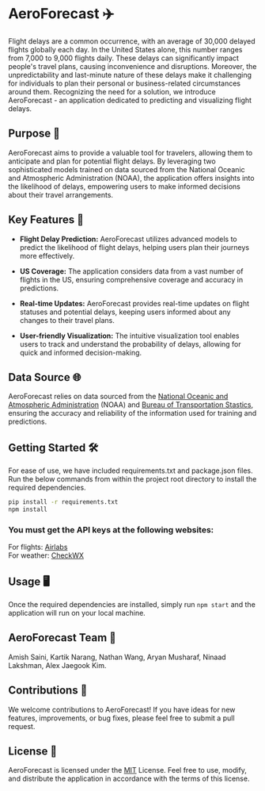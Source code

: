 # AeroForecast ✈️

Flight delays are a common occurrence, with an average of 30,000 delayed flights globally each day. In the United States alone, this number ranges from 7,000 to 9,000 flights daily. These delays can significantly impact people's travel plans, causing inconvenience and disruptions. Moreover, the unpredictability and last-minute nature of these delays make it challenging for individuals to plan their personal or business-related circumstances around them. Recognizing the need for a solution, we introduce AeroForecast - an application dedicated to predicting and visualizing flight delays.

## Purpose 🎯

AeroForecast aims to provide a valuable tool for travelers, allowing them to anticipate and plan for potential flight delays. By leveraging two sophisticated models trained on data sourced from the National Oceanic and Atmospheric Administration (NOAA), the application offers insights into the likelihood of delays, empowering users to make informed decisions about their travel arrangements.

## Key Features 🚀

- **Flight Delay Prediction:** AeroForecast utilizes advanced models to predict the likelihood of flight delays, helping users plan their journeys more effectively.

- **US Coverage:** The application considers data from a vast number of flights in the US, ensuring comprehensive coverage and accuracy in predictions.

- **Real-time Updates:** AeroForecast provides real-time updates on flight statuses and potential delays, keeping users informed about any changes to their travel plans.

- **User-friendly Visualization:** The intuitive visualization tool enables users to track and understand the probability of delays, allowing for quick and informed decision-making.

## Data Source 🌐

AeroForecast relies on data sourced from the [National Oceanic and Atmospheric Administration](https://www.ncdc.noaa.gov/cdo-web/search) (NOAA) and [Bureau of Transportation Stastics](https://www.transtats.bts.gov/ONTIME/), ensuring the accuracy and reliability of the information used for training and predictions.


## Getting Started 🛠️

For ease of use, we have included requirements.txt and package.json files. Run the below commands from within the project root directory to install the required dependencies.

```bash
pip install -r requirements.txt
npm install
```

### You must get the API keys at the following websites:
For flights: [Airlabs](https://airlabs.co/docs/flight)  
For weather: [CheckWX](https://www.checkwxapi.com/documentation/code/samples) 

## Usage 🖥️
Once the required dependencies are installed, simply run `npm start` and the application will run on your local machine.

## AeroForecast Team 👥
Amish Saini, Kartik Narang, Nathan Wang, Aryan Musharaf, Ninaad Lakshman, Alex Jaegook Kim.

## Contributions 🤝
We welcome contributions to AeroForecast! If you have ideas for new features, improvements, or bug fixes, please feel free to submit a pull request.

## License 📄

AeroForecast is licensed under the [MIT](https://choosealicense.com/licenses/mit/) License. Feel free to use, modify, and distribute the application in accordance with the terms of this license.



